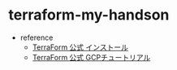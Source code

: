 # terraform-my-handson

- reference
  - [TerraForm 公式 インストール](https://developer.hashicorp.com/terraform/downloads)
  - [TerraForm 公式 GCPチュートリアル](https://developer.hashicorp.com/terraform/tutorials/gcp-get-started/infrastructure-as-code)